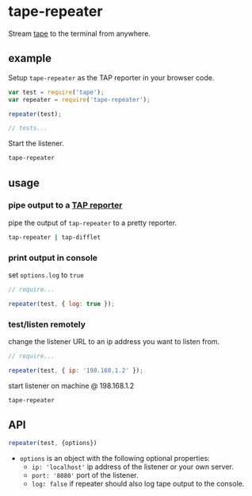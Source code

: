 # tape-repeater
Stream [tape](https://github.com/substack/tape) to the terminal from anywhere.

## example
Setup `tape-repeater` as the TAP reporter in your browser code.
```js
var test = require('tape');
var repeater = require('tape-repeater');

repeater(test);

// tests...
```

Start the listener.
```sh
tape-repeater
```

## usage

### pipe output to a [TAP reporter](https://github.com/substack/tape#pretty-reporters)
pipe the output of `tap-repeater` to a pretty reporter.
```sh
tap-repeater | tap-difflet
```

### print output in console
set `options.log` to `true`
```js
// require...

repeater(test, { log: true });
```

### test/listen remotely
change the listener URL to an ip address you want to listen from.
```js
// require...

repeater(test, { ip: '198.168.1.2' });
```

start listener on machine @ 198.168.1.2
```sh
tape-repeater
```

## API
```js 
repeater(test, {options})
```
* `options` is an object with the following optional properties:
  + `ip: 'localhost'` ip address of the listener or your own server.
  + `port: '8080'` port of the listener.
  + `log: false` if repeater should also log tape output to the console.
